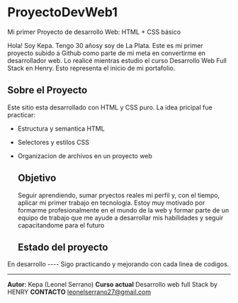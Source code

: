 # ProyectoDevWeb1
Mi primer Proyecto de desarrollo Web: HTML + CSS básico 

Hola! Soy Kepa. Tengo 30 añosy soy de La Plata. Este es mi primer proyecto subido a Github como parte de mi meta en convertirme en desarrollador web. Lo realicé mientras estudio el curso Desarrollo Web Full Stack en Henry. Esto representa el inicio de mi portafolio.

## Sobre el Proyecto

Este sitio esta desarrollado con HTML y CSS puro. La idea pricipal fue practicar:
- Estructura y semantica HTML
- Selectores y estilos CSS
- Organizacion de archivos en un proyecto web

  ## Objetivo

  Seguir aprendiendo, sumar pryectos reales  mi perfil y, con el tiempo, aplicar mi primer trabajo en tecnologia. Estoy muy motivado por formarme profesionalmente en el mundo de la web y formar parte de un equipo de trabajo que me ayude a desarrollar mis habilidades y seguir capacitandome para el futuro

  ## Estado del proyecto

En desarrollo ---- Sigo practicando y mejorando con cada linea de codigos.

--------------------------

**Autor**: Kepa (Leonel Serrano)
**Curso actual**  Desarrollo web full Stack by HENRY
**CONTACTO** leonelserrano27@gmail.com
